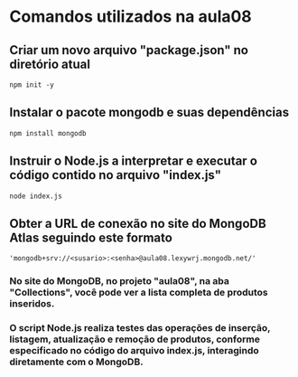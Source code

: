 # Comandos utilizados na aula08

## Criar um novo arquivo "package.json" no diretório atual

    npm init -y

## Instalar o pacote mongodb e suas dependências

    npm install mongodb

## Instruir o Node.js a interpretar e executar o código contido no arquivo "index.js"

    node index.js

## Obter a URL de conexão no site do MongoDB Atlas seguindo este formato

    'mongodb+srv://<susario>:<senha>@aula08.lexywrj.mongodb.net/'

### No site do MongoDB, no projeto "aula08", na aba "Collections", você pode ver a lista completa de produtos inseridos.

### O script Node.js realiza testes das operações de inserção, listagem, atualização e remoção de produtos, conforme especificado no código do arquivo index.js, interagindo diretamente com o MongoDB.